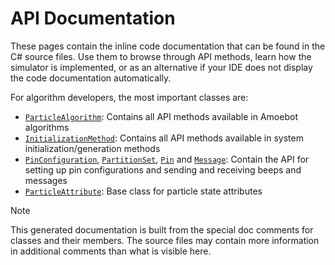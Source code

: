 # API Documentation

These pages contain the inline code documentation that can be found in the C# source files.
Use them to browse through API methods, learn how the simulator is implemented, or as an alternative if your IDE does not display the code documentation automatically.

For algorithm developers, the most important classes are:
- [`ParticleAlgorithm`][1]: Contains all API methods available in Amoebot algorithms
- [`InitializationMethod`][2]: Contains all API methods available in system initialization/generation methods
- [`PinConfiguration`][3], [`PartitionSet`][4], [`Pin`][5] and [`Message`][6]: Contain the API for setting up pin configurations and sending and receiving beeps and messages
- [`ParticleAttribute`][7]: Base class for particle state attributes


> [!NOTE]
> This generated documentation is built from the special doc comments for classes and their members.
> The source files may contain more information in additional comments than what is visible here.



[1]: xref:AS2.Sim.ParticleAlgorithm
[2]: xref:AS2.InitializationMethod
[3]: xref:AS2.Sim.PinConfiguration
[4]: xref:AS2.Sim.PartitionSet
[5]: xref:AS2.Sim.Pin
[6]: xref:AS2.Sim.Message
[7]: xref:AS2.Sim.ParticleAttribute`1
